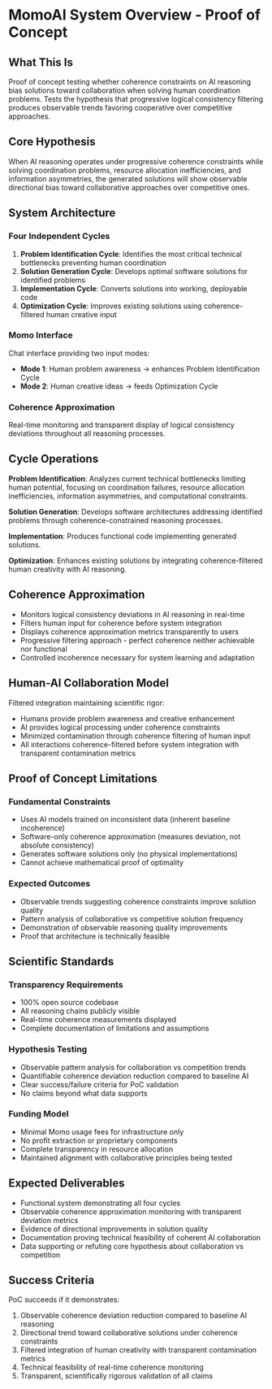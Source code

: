 # MomoAI System Overview - Proof of Concept

## What This Is

Proof of concept testing whether coherence constraints on AI reasoning bias solutions toward collaboration when solving human coordination problems. Tests the hypothesis that progressive logical consistency filtering produces observable trends favoring cooperative over competitive approaches.

## Core Hypothesis

When AI reasoning operates under progressive coherence constraints while solving coordination problems, resource allocation inefficiencies, and information asymmetries, the generated solutions will show observable directional bias toward collaborative approaches over competitive ones.

## System Architecture

### Four Independent Cycles

1. **Problem Identification Cycle**: Identifies the most critical technical bottlenecks preventing human coordination
2. **Solution Generation Cycle**: Develops optimal software solutions for identified problems
3. **Implementation Cycle**: Converts solutions into working, deployable code
4. **Optimization Cycle**: Improves existing solutions using coherence-filtered human creative input

### Momo Interface

Chat interface providing two input modes:
- **Mode 1**: Human problem awareness → enhances Problem Identification Cycle
- **Mode 2**: Human creative ideas → feeds Optimization Cycle

### Coherence Approximation

Real-time monitoring and transparent display of logical consistency deviations throughout all reasoning processes.

## Cycle Operations

**Problem Identification**: Analyzes current technical bottlenecks limiting human potential, focusing on coordination failures, resource allocation inefficiencies, information asymmetries, and computational constraints.

**Solution Generation**: Develops software architectures addressing identified problems through coherence-constrained reasoning processes.

**Implementation**: Produces functional code implementing generated solutions.

**Optimization**: Enhances existing solutions by integrating coherence-filtered human creativity with AI reasoning.

## Coherence Approximation

- Monitors logical consistency deviations in AI reasoning in real-time
- Filters human input for coherence before system integration
- Displays coherence approximation metrics transparently to users
- Progressive filtering approach - perfect coherence neither achievable nor functional
- Controlled incoherence necessary for system learning and adaptation

## Human-AI Collaboration Model

Filtered integration maintaining scientific rigor:
- Humans provide problem awareness and creative enhancement
- AI provides logical processing under coherence constraints
- Minimized contamination through coherence filtering of human input
- All interactions coherence-filtered before system integration with transparent contamination metrics

## Proof of Concept Limitations

### Fundamental Constraints
- Uses AI models trained on inconsistent data (inherent baseline incoherence)
- Software-only coherence approximation (measures deviation, not absolute consistency)
- Generates software solutions only (no physical implementations)
- Cannot achieve mathematical proof of optimality

### Expected Outcomes
- Observable trends suggesting coherence constraints improve solution quality
- Pattern analysis of collaborative vs competitive solution frequency
- Demonstration of observable reasoning quality improvements
- Proof that architecture is technically feasible

## Scientific Standards

### Transparency Requirements
- 100% open source codebase
- All reasoning chains publicly visible
- Real-time coherence measurements displayed
- Complete documentation of limitations and assumptions

### Hypothesis Testing
- Observable pattern analysis for collaboration vs competition trends
- Quantifiable coherence deviation reduction compared to baseline AI
- Clear success/failure criteria for PoC validation
- No claims beyond what data supports

### Funding Model
- Minimal Momo usage fees for infrastructure only
- No profit extraction or proprietary components
- Complete transparency in resource allocation
- Maintained alignment with collaborative principles being tested

## Expected Deliverables

- Functional system demonstrating all four cycles
- Observable coherence approximation monitoring with transparent deviation metrics
- Evidence of directional improvements in solution quality
- Documentation proving technical feasibility of coherent AI collaboration
- Data supporting or refuting core hypothesis about collaboration vs competition

## Success Criteria

PoC succeeds if it demonstrates:
1. Observable coherence deviation reduction compared to baseline AI reasoning
2. Directional trend toward collaborative solutions under coherence constraints
3. Filtered integration of human creativity with transparent contamination metrics
4. Technical feasibility of real-time coherence monitoring
5. Transparent, scientifically rigorous validation of all claims